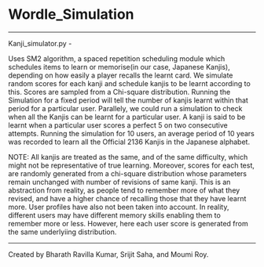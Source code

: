 # Wordle_Simulation

 ***************************************************************************************************
 
Kanji_simulator.py - 
 
Uses SM2 algorithm, a spaced repetition scheduling module which schedules items to learn or memorise(in our case, Japanese Kanjis), depending on how easily a player recalls the learnt card.
We simulate random scores for each kanji and schedule kanjis to be learnt according to this.
Scores are sampled from a Chi-square distribution.
Running the Simulation for a fixed period will tell the number of kanjis learnt within that period for a particular user.
Parallely, we could run a simulation to check when all the Kanjis can be learnt for a particular user.
A kanji is said to be learnt when a particular user scores a perfect 5 on two consecutive attempts.
Running the simulation for 10 users, an average period of 10 years was recorded to learn all the Official 2136 Kanjis in the Japanese alphabet.

NOTE:
All kanjis are treated as the same, and of the same difficulty, which might not be representative of true learning.
Moreover, scores for each test, are randomly generated from a chi-square distribution whose parameters remain unchanged with number of revisions of same kanji.
This is an abstraction from reality, as people tend to remember more of what they revised, and have a higher chance of recalling those that they have learnt more.
User profiles have also not been taken into account.
In reality, different users may have different memory skills enabling them to remember more or less.
However, here each user score is generated from the same underlyiing distribution.

 ***************************************************************************************************
 
 Created by Bharath Ravilla Kumar, Srijit Saha, and Moumi Roy.
